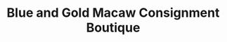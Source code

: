 ---
title: "Blue and Gold Macaw Consignment Boutique"
url: /greenville/blue-and-gold-macaw-consignment-boutique/
shop: charity
---